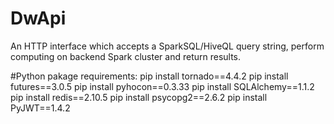 # DwApi
An HTTP interface which accepts a SparkSQL/HiveQL query string, perform computing on backend Spark cluster and  return results.

#Python pakage requirements:
pip install tornado==4.4.2
pip install futures==3.0.5
pip install pyhocon==0.3.33
pip install SQLAlchemy==1.1.2
pip install redis==2.10.5
pip install psycopg2==2.6.2
pip install PyJWT==1.4.2